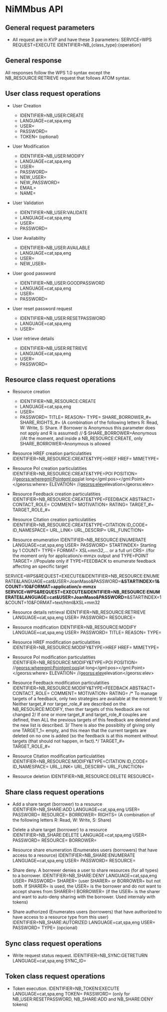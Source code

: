 # NiMMbus API

## General request parameters
* All request are in KVP and have these 3 parameters:
SERVICE=WPS
REQUEST=EXECUTE
IDENTIFIER=NB_{class_type}:{operation}

## General response
All responses follow the WPS 1.0 syntax except the NB_RESOURCE:RETRIEVE request that follows ATOM syntax.

## User class request operations
* User Creation
  * IDENTIFIER=NB_USER:CREATE
  * LANGUAGE=cat,spa,eng
  * USER=
  * PASSWORD=
  * TOKEN= (optional)

* User Modification
  * IDENTIFIER=NB_USER:MODIFY
  * LANGUAGE=cat,spa,eng
  * USER=
  * PASSWORD=
  * NEW_USER=
  * NEW_PASSWORD=
  * EMAIL=
  * NAME=

* User Validation
  * IDENTIFIER=NB_USER:VALIDATE
  * LANGUAGE=cat,spa,eng
  * USER=
  * PASSWORD=

* User Availability
  * IDENTIFIER=NB_USER:AVAILABLE
  * LANGUAGE=cat,spa,eng
  * USER=
  * NEW_USER=
  
* User good password
  * IDENTIFIER=NB_USER:GOODPASSWORD
  * LANGUAGE=cat,spa,eng
  * USER=
  * PASSWORD=

* User reset password request
  * IDENTIFIER=NB_USER:RESETPASSWORD
  * LANGUAGE=cat,spa,eng
  * USER=

* User retrieve details
  * IDENTIFIER=NB_USER:RETRIEVE
  * LANGUAGE=cat,spa,eng
  * USER=
  * PASSWORD=

## Resource class request operations

* Resource creation
  * IDENTIFIER=NB_RESOURCE:CREATE
  * LANGUAGE=cat,spa,eng
  * USER=
  * PASSWORD=
TITLE=
REASON=
TYPE=
SHARE_BORROWER_#=
SHARE_RIGHTS_#= (A combination of the following letters R: Read, W: Write, S: Share. if Borrower is Anonymous this parameter does not apply and R is assumed)
//·$·SHARE_BORROWER=Anonymous //At the moment, and inside a NB_RESOURCE:CREATE, only SHARE_BORROWER=Anonymous is allowed

* Resource HREF creation particulatities
IDENTIFIER=NB_RESOURCE:CREATE&TYPE=HREF
HREF=
MIMETYPE=

* Resource PoI creation particulatities
IDENTIFIER=NB_RESOURCE:CREATE&TYPE=POI
POSITION=  //<georss:where><gml:Point><gml:pos>lat long</gml:pos></gml:Point></georss:where>
ELEVATION=  //<georss:elev>elevation</georss:elev>

* Resource Feedback creation particulatities
IDENTIFIER=NB_RESOURCE:CREATE&TYPE=FEEDBACK
ABSTRACT=
CONTACT_ROLE=
COMMENT=
MOTIVATION=
RATING= 
TARGET_#=
TARGET_ROLE_#=

* Resource Citation creation particulatities
IDENTIFIER=NB_RESOURCE:CREATE&TYPE=CITATION
ID_CODE=
ID_NAMESPACE=
URL_LINK=
URL_DESCRIP=
URL_FUNCTION=

* Resource enumeration
IDENTIFIER=NB_RESOURCE:ENUMERATE
LANGUAGE=cat,spa,eng
USER=
PASSWORD=
STARTINDEX= Starting by 1
COUNT=
TYPE=
FORMAT=
XSL=mm32,... or a full url
CRS=  //for the moment only for application/x-mmzx output and TYPE=POINT
TARGET=  //Populate only if TYPE=FEEDBACK to enumerate feedback affecting an specific target

SERVICE=WPS&REQUEST=EXECUTE&IDENTIFIER=NB_RESOURCE:ENUMERATE&LANGUAGE=cat&USER=JoanMaso&PASSWORD=****&STARTINDEX=1&COUNT=10&FORMAT=application/x-mmzx
SERVICE=WPS&REQUEST=EXECUTE&IDENTIFIER=NB_RESOURCE:ENUMERATE&LANGUAGE=cat&USER=JoanMaso&PASSWORD=****&STARTINDEX=1&COUNT=10&FORMAT=text/html&XSL=mm32

* Resource details retrieval
IDENTIFIER=NB_RESOURCE:RETRIEVE
LANGUAGE=cat,spa,eng
USER=
PASSWORD=
RESOURCE=

* Resource modification
IDENTIFIER=NB_RESOURCE:MODIFY
LANGUAGE=cat,spa,eng
USER=
PASSWORD=
TITLE=
REASON=
TYPE=

* Resource HREF modification particulatities
IDENTIFIER=NB_RESOURCE:MODIFY&TYPE=HREF
HREF=
MIMETYPE=

* Resource PoI modification particulatities
IDENTIFIER=NB_RESOURCE:MODIFY&TYPE=POI
POSITION=  //<georss:where><gml:Point><gml:pos>lat long</gml:pos></gml:Point></georss:where>
ELEVATION=  //<georss:elev>elevation</georss:elev>

* Resource Feedback modification particulatities
IDENTIFIER=NB_RESOURCE:MODIFY&TYPE=FEEDBACK
ABSTRACT=
CONTACT_ROLE=
COMMENT=
MOTIVATION=
RATING= 
/* To manage targets of a feedback, only two strategies are available at the moment:
	1/ Neither target_# nor targer_role_# are described on the NB_RESOURCE:MODIFY, 
		then ther targets of this feedback are not changed
	2/ If one or more target_# and target_role_# couples are defined, then ALL the previous
		targets of this feedback are deleted and the new list is described.
	3/ There is also the possiblity of giving only one TARGET_1= empty, and this mean 
		that the current targets are deleted on no one is added (so the feedback is 
		at this moment without targets (that should not happen, in fact).*/
TARGET_#=
TARGET_ROLE_#=

* Resource Citation modification particulatities
IDENTIFIER=NB_RESOURCE:MODIFY&TYPE=CITATION
ID_CODE=
ID_NAMESPACE=
URL_LINK=
URL_DESCRIP=
URL_FUNCTION=

* Resource deletion
IDENTIFIER=NB_RESOURCE:DELETE
RESOURCE=

## Share class request operations

* Add a share target (borrower) to a resource
IDENTIFIER=NB_SHARE:ADD
LANGUAGE=cat,spa,eng
USER=
PASSWORD=
RESOURCE=
BORROWER=
RIGHTS= (A combination of the following letters R: Read, W: Write, S: Share)

* Delete a share target (borrower) to a resource
IDENTIFIER=NB_SHARE:DELETE
LANGUAGE=cat,spa,eng
USER=
PASSWORD=
RESOURCE=
BORROWER=

* Resource share enumeration (Enumerates users (borrowers) that have access to a resource)
IDENTIFIER=NB_SHARE:ENUMERATE
LANGUAGE=cat,spa,eng
USER=
PASSWORD=
RESOURCE=

* Share deny. A borrewer denies a user to share resources (for all types) to a borrower.
IDENTIFIER=NB_SHARE:DENY
LANGUAGE=cat,spa,eng
USER=
PASSWORD= 
SHARER=  (user SHARER= or BORROWER= but not both. If SHARER= is used, the USER= is the borrower and do not want to accept shares from SHARER=)
BORROWER= (if the USER= is the sharer and want to auto-deny sharing with the borrower. Used internaly with tokens)

* Share authorized (Enumerates users (borrowers) that have authorized to have access to a resource type from this user)
IDENTIFIER=NB_SHARE:AUTORIZED
LANGUAGE=cat,spa,eng
USER=
PASSWORD=
TYPE=  (opcional)

## Sync class request operations

* Write request status request.
IDENTIFIER=NB_SYNC:GETRETURN
LANGUAGE=cat,spa,eng
SYNC_ID=

## Token class request operations

* Token execution. 
IDENTIFIER=NB_TOKEN:EXECUTE
LANGUAGE=cat,spa,eng
TOKEN=
PASSWORD=  (only for NB_USER:RESETPASSWORD, NB_SHARE:ADD and NB_SHARE:DENY tokens)

